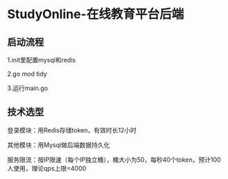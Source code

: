 # StudyOnline-在线教育平台后端

## 启动流程

1.init里配置mysql和redis 

2.go mod tidy 

3.运行main.go

## 技术选型

登录模块：用Redis存储token，有效时长12小时

其他模块：用Mysql做后端数据持久化

服务限流：按IP限速（每个IP独立桶），桶大小为50，每秒40个token，预计100人使用，理论qps上限=4000